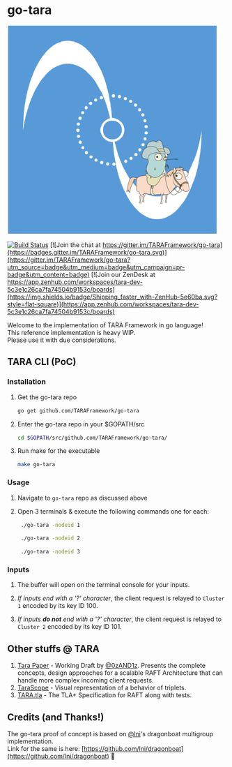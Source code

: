 # go-tara


<p><a style=algin:center" href="https://github.com/taraframework/go-tara"><img src="https://github.com/TARAFramework/go-tara/blob/master/go-tara-mast.png" /></a></p>


[![Build Status](https://travis-ci.org/TARAFramework/go-tara.svg?branch=master)](https://travis-ci.org/TARAFramework/go-tara) [![Join the chat at https://gitter.im/TARAFramework/go-tara](https://badges.gitter.im/TARAFramework/go-tara.svg)](https://gitter.im/TARAFramework/go-tara?utm_source=badge&utm_medium=badge&utm_campaign=pr-badge&utm_content=badge) [![Join our ZenDesk at https://app.zenhub.com/workspaces/tara-dev-5c3e1c26ca7fa74504b9153c/boards](https://img.shields.io/badge/Shipping_faster_with-ZenHub-5e60ba.svg?style=flat-square)](https://app.zenhub.com/workspaces/tara-dev-5c3e1c26ca7fa74504b9153c/boards)


Welcome to the implementation of TARA Framework in go language!  
This reference implementation is heavy WIP.  
Please use it with due considerations.

## TARA CLI (PoC)

### Installation

1. Get the go-tara repo
  
   ``` sh
   go get github.com/TARAFramework/go-tara
   ```

2. Enter the go-tara repo in your $GOPATH/src
  
   ``` sh
   cd $GOPATH/src/github.com/TARAFramework/go-tara/
   ```

3. Run make for the executable
  
   ``` sh
   make go-tara
   ```

### Usage

1. Navigate to `go-tara` repo as discussed above
  
2. Open 3 terminals & execute the following commands one for each:
  
   ``` sh
    ./go-tara -nodeid 1
   ```
  
   ``` sh
    ./go-tara -nodeid 2
   ```
  
   ``` sh
    ./go-tara -nodeid 3
   ```

### Inputs

1. The buffer will open on the terminal console for your inputs.
  
2. *If inputs end with a '?' character*, the client request is relayed to `Cluster 1` encoded by its key ID 100.
  
3. *If inputs **do not** end with a '?' character*, the client request is relayed to `Cluster 2` encoded by its key ID 101.

<!-- //TODO: ### Customizability -->

## Other stuffs @ TARA

1. [Tara Paper](https://github.com/TARAFramework/tara-paper/blob/master/paper.pdf)  - Working Draft by [@0zAND1z](https://github.com/0zAND1z). Presents the complete concepts, design approaches for a scalable RAFT Architecture that can handle more complex incoming client requests.
2. [TaraScope](https://taraframework.github.io/tarascope/) - Visual representation of a behavior of triplets.
3. [TARA.tla](https://github.com/TARAFramework/tara.tla) - The TLA+ Specification for RAFT along with tests.

## Credits (and Thanks!)

The go-tara proof of concept is based on [@lni](https://github.com/lni/)'s dragonboat multigroup implementation.  
Link for the same is here: [https://github.com/lni/dragonboat](https://github.com/lni/dragonboat) 💚
